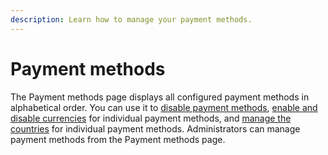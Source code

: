 ```yaml
---
description: Learn how to manage your payment methods.
---
```


# Payment methods

The Payment methods page displays all configured payment methods in alphabetical order. You can use it to [disable payment methods](disabling-a-payment-method.md), [enable and disable currencies](viewing-payment-method-details/enabling-currencies.md) for individual payment methods, and [manage the countries](viewing-payment-method-details/managing-countries.md) for individual payment methods. Administrators can manage payment methods from the Payment methods page.
